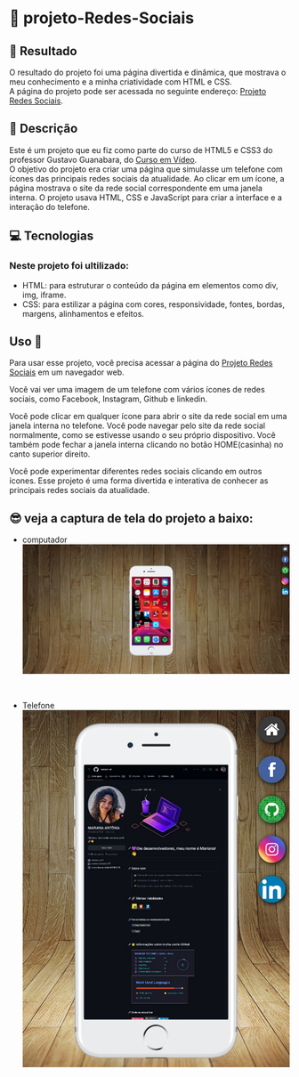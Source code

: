 # 🚀 projeto-Redes-Sociais

## 🔗 Resultado

O resultado do projeto foi uma página divertida e dinâmica, que mostrava o meu conhecimento e a minha criatividade com HTML e CSS. <br>
 A página do projeto pode ser acessada no seguinte endereço: [Projeto Redes Sociais](https://projeto-redes-sociais-zeta.vercel.app/).

## 📝 Descrição

Este é um projeto que eu fiz como parte do curso de HTML5 e CSS3 do professor Gustavo Guanabara, do [Curso em Vídeo](https://www.cursoemvideo.com). 
<br>
O objetivo do projeto era criar uma página que simulasse um telefone com ícones das principais redes sociais da atualidade. Ao clicar em um ícone, a página mostrava o site da rede social correspondente em uma janela interna. O projeto usava HTML, CSS e JavaScript para criar a interface e a interação do telefone.

## 💻 Tecnologias

### Neste projeto foi ultilizado:
- HTML: para estruturar o conteúdo da página em elementos como div, img, iframe.
- CSS: para estilizar a página com cores, responsividade, fontes, bordas, margens, alinhamentos e efeitos.

## Uso 🚀
 Para usar esse projeto, você precisa acessar a página do [Projeto Redes Sociais](https://mariana549.github.io/projeto-redes-sociais/) em um navegador web. <br>

 Você vai ver uma imagem de um telefone com vários ícones de redes sociais, como Facebook, Instagram, Github e linkedin. <br>

  Você pode clicar em qualquer ícone para abrir o site da rede social em uma janela interna no telefone. Você pode navegar pelo site da rede social normalmente, como se estivesse usando o seu próprio dispositivo. Você também pode fechar a janela interna clicando no botão HOME(casinha) no canto superior direito. <br>

   Você pode experimentar diferentes redes sociais clicando em outros ícones. Esse projeto é uma forma divertida e interativa de conhecer as principais redes sociais da atualidade.

## 😎 veja a captura de tela do projeto a baixo:
- computador
![computador](capturas/desktop-projeto-redes-sociais.png)

<br>

- Telefone <br>
![telefone](capturas/telefone-projeto-redes-sociais.png)

